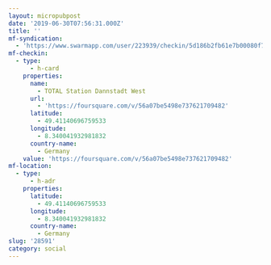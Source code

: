 ```yaml
---
layout: micropubpost
date: '2019-06-30T07:56:31.000Z'
title: ''
mf-syndication:
  - 'https://www.swarmapp.com/user/223939/checkin/5d186b2fb61e7b00080f791c'
mf-checkin:
  - type:
      - h-card
    properties:
      name:
        - TOTAL Station Dannstadt West
      url:
        - 'https://foursquare.com/v/56a07be5498e737621709482'
      latitude:
        - 49.41140696759533
      longitude:
        - 8.340041932981832
      country-name:
        - Germany
    value: 'https://foursquare.com/v/56a07be5498e737621709482'
mf-location:
  - type:
      - h-adr
    properties:
      latitude:
        - 49.41140696759533
      longitude:
        - 8.340041932981832
      country-name:
        - Germany
slug: '28591'
category: social
---
```

